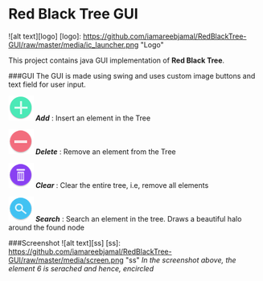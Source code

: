 Red Black Tree GUI
================

![alt text][logo]
[logo]: https://github.com/iamareebjamal/RedBlackTree-GUI/raw/master/media/ic_launcher.png "Logo"

This project contains java GUI implementation of **Red Black Tree**.

###GUI
The GUI is made using swing and uses custom image buttons and text field for user input.


![alt text](https://raw.githubusercontent.com/iamareebjamal/RedBlackTree-GUI/master/src/resources/add.png "Add Button")
***Add*** : Insert an element in the Tree

![alt text](https://raw.githubusercontent.com/iamareebjamal/RedBlackTree-GUI/master/src/resources/del.png "Delete Button")
***Delete*** : Remove an element from the Tree

![alt text](https://raw.githubusercontent.com/iamareebjamal/RedBlackTree-GUI/master/src/resources/clr.png "Clear Button")
***Clear*** : Clear the entire tree, i.e, remove all elements

![alt text](https://raw.githubusercontent.com/iamareebjamal/RedBlackTree-GUI/master/src/resources/search.png "Search Button")
***Search*** : Search an element in the tree. Draws a beautiful halo around the found node



###Screenshot
![alt text][ss]
[ss]: https://github.com/iamareebjamal/RedBlackTree-GUI/raw/master/media/screen.png "ss"
*In the screenshot above, the element 6 is serached and hence, encircled*
